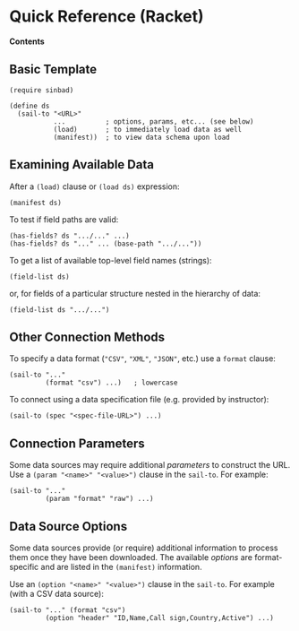 # Quick Reference (Racket)

**Contents**



## Basic Template

````
(require sinbad)

(define ds
  (sail-to "<URL>"
           ...          ; options, params, etc... (see below)
           (load)       ; to immediately load data as well
           (manifest))  ; to view data schema upon load
````

## Examining Available Data

After a `(load)` clause or `(load ds)` expression:

    (manifest ds)

To test if field paths are valid:

    (has-fields? ds ".../..." ...)
    (has-fields? ds "..." ... (base-path ".../..."))
    
To get a list of available top-level field names (strings):

    (field-list ds)

or, for fields of a particular structure nested in the hierarchy of data:

    (field-list ds ".../...")
    

## Other Connection Methods

To specify a data format (`"CSV"`, `"XML"`, `"JSON"`, etc.) use a `format` clause:

    (sail-to "..."
             (format "csv") ...)   ; lowercase

To connect using a data specification file (e.g. provided by instructor):

    (sail-to (spec "<spec-file-URL>") ...)

## Connection Parameters

Some data sources may require additional _parameters_ to construct
the URL. Use a `(param "<name>" "<value>")` clause in the `sail-to`.
For example:

    (sail-to "..."
             (param "format" "raw") ...)

## Data Source Options
Some data sources provide (or require) additional information to
process them once they have been downloaded. The available _options_
are format-specific and are listed in the `(manifest)` information.

Use an `(option "<name>" "<value>")` clause in the `sail-to`.
For example (with a CSV data source):

    (sail-to "..." (format "csv") 
             (option "header" "ID,Name,Call sign,Country,Active") ...)




